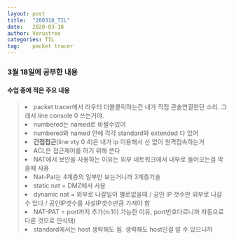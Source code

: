 ```yaml
---
layout: post
title:  "200318_TIL"
date:   2020-03-18
author: Verustree
categories: TIL
tag:    packet tracer
---
```


<h3>3월 18일에 공부한 내용</h3>
<p>
<h4>수업 중에 적은 주요 내용</h4><blockquote>
<li>packet tracer에서 라우터 더블클릭하는건 내가 직접 콘솔연결한단 소리.  그래서 line console 0 쓰는거야.</li>
<li>numbered는 named로 바뀔수있어</li>
<li>numbered와 named 안에 각각 standard와 extended 다 있어</li>
<li><strong>간접접근</strong>(line vty 0 4)은 내가 ip 이용해서 선 없이 원격접속하는거</li>
<li>ACL은 접근제어를 하기 위해 쓴다</li>
<li>NAT에서 보안을 사용하는 이유는 외부 네트워크에서 내부로 들어오는걸 막을때 사용</li>
<li>Nat-Pat는 4계층의 일부만 보는거니까 3계층기술</li>
<li>static nat = DMZ에서 사용</li>
<li>dynamic nat = 외부로 나갈일이 별로없을때 / 공인 IP 갯수만 외부로 나갈 수 있다 / 공인IP갯수를 사설IP갯수만큼 가져야 함</li>
<li>NAT-PAT = port까지 추가(n:1이 가능한 이유, port번호다르니까 자동으로 다른 것으로 인식돼)</li>
<li>standard에서는 host 생략해도 됨.  생략해도 host인걸 알 수 있으니까</li></blockquote>
</p>


